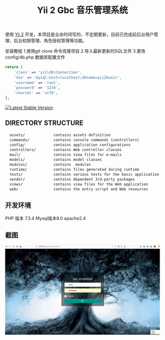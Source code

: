 <p align="center">
    <a href="https://github.com/egquan/yii2gbc" target="_blank">
        <img src="" height="100px">
    </a>
    <h1 align="center">Yii 2 Gbc 音乐管理系统</h1>
    <br>
</p>

使用 [Yii 2](http://www.yiiframework.com/) 开发，本项目是业余时间写的，不定期更新，目前已完成前后台用户管理、后台权限管理、角色授权管理等功能。

安装教程
1.使用git clone 命令克隆项目
2.导入最新更新的SQL文件
3.更改config/db.php 数据库配置文件
```php
return [
    'class' => 'yii\db\Connection',
    'dsn' => 'mysql:host=localhost;dbname=yii2basic',
    'username' => 'root',
    'password' => '1234',
    'charset' => 'utf8',
];
```
[![Latest Stable Version](https://img.shields.io/packagist/v/yiisoft/yii2-app-basic.svg)](https://packagist.org/packages/yiisoft/yii2-app-basic)

DIRECTORY STRUCTURE
-------------------

      assets/             contains assets definition
      commands/           contains console commands (controllers)
      config/             contains application configurations
      controllers/        contains Web controller classes
      mail/               contains view files for e-mails
      models/             contains model classes
      modules/            contains  modules
      runtime/            contains files generated during runtime
      tests/              contains various tests for the basic application
      vendor/             contains dependent 3rd-party packages
      views/              contains view files for the Web application
      web/                contains the entry script and Web resources



开发环境
------------
PHP 版本 7.3.4 Mysql版本8.0 apache2.4

截图
------------
![静态代码检查首页](https://github.com/egquan/yii2gbc/blob/master/README/1.PNG)
